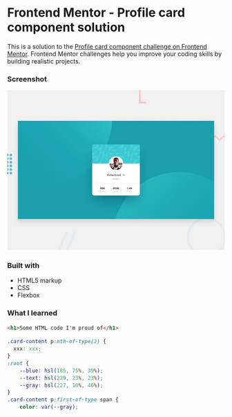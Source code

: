 # Frontend Mentor - Profile card component solution

This is a solution to the [Profile card component challenge on Frontend Mentor](https://www.frontendmentor.io/challenges/profile-card-component-cfArpWshJ). Frontend Mentor challenges help you improve your coding skills by building realistic projects. 

### Screenshot

![](./design/desktop-preview.jpg)


### Built with

- HTML5 markup
- CSS
- Flexbox


### What I learned

```html
<h1>Some HTML code I'm proud of</h1>
```
```css
.card-content p:nth-of-type(2) {
  xxx: xxx;
}
:root {
    --blue: hsl(185, 75%, 39%);
    --text: hsl(229, 23%, 23%);
    --gray: hsl(227, 10%, 46%);
}
.card-content p:first-of-type span {
    color: var(--gray);
```



